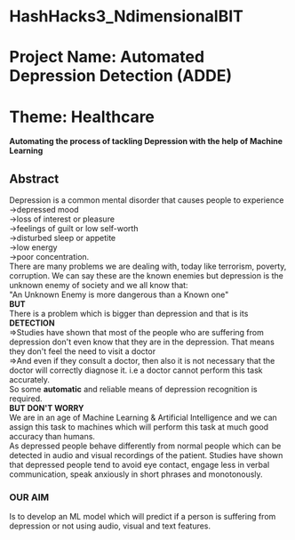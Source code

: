 # HashHacks3_NdimensionalBIT
# Project Name: Automated Depression Detection (ADDE)
# Theme: Healthcare
<b>Automating the process of tackling Depression with the help of Machine Learning</b> <br>

## Abstract

Depression is a common mental disorder that causes people to experience <br>
->depressed mood<br>
->loss of interest or pleasure<br>
->feelings of guilt or low self-worth<br>
->disturbed sleep or appetite<br>
->low energy<br>
->poor concentration.<br>
There are many problems we are dealing with, today like terrorism, poverty, corruption. We can say these are the known enemies but depression is the unknown enemy of society and we all know that:<br>
"An Unknown Enemy is more dangerous than a Known one"<br>
 <b>BUT</b> <br>
There is a problem which is bigger than depression and that is its  <b>DETECTION</b> <br>
=>Studies have shown that most of the people who are suffering from depression don't even know that they are in the depression. That means they don't feel the need to visit a doctor<br>
=>And even if they consult a doctor, then also it is not necessary that the doctor will correctly diagnose it. i.e a doctor cannot perform this task accurately.<br>
So some <b>automatic</b> and reliable means of depression recognition is required.<br>
<b>BUT DON'T WORRY</b><br>
We are in an age of Machine Learning & Artificial Intelligence and we can assign this task to machines which will perform this task at much good accuracy than humans.<br>
As depressed people behave differently from normal people which can be detected in audio and visual recordings of the patient. Studies have shown that depressed people tend to avoid eye contact, engage less in verbal communication, speak anxiously in short phrases and monotonously.<br>
### OUR AIM<br>
Is to develop an ML model which will predict if a person is suffering from depression or not using audio, visual and text features.<br>

